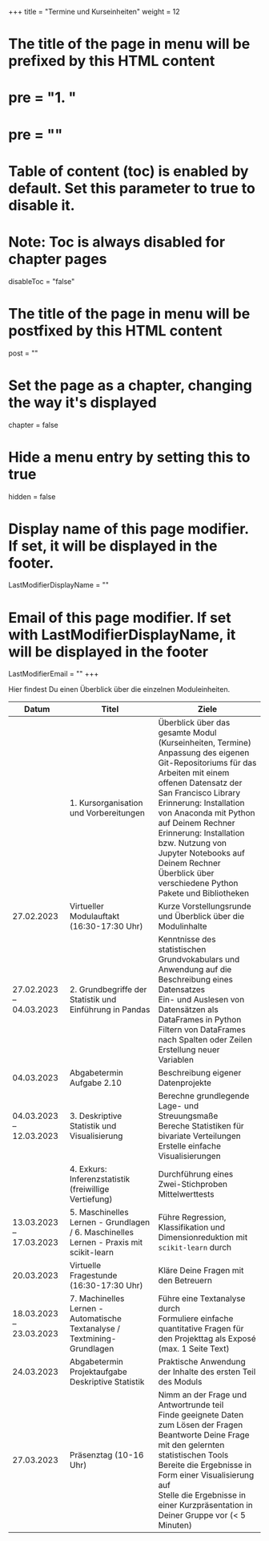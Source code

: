 +++
title = "Termine und Kurseinheiten"
weight = 12
# The title of the page in menu will be prefixed by this HTML content
# pre = "<b>1. </b>"
# pre = "<i class='fab fa-github'></i>"
# Table of content (toc) is enabled by default. Set this parameter to true to disable it.
# Note: Toc is always disabled for chapter pages
disableToc = "false"
# The title of the page in menu will be postfixed by this HTML content
post = ""
# Set the page as a chapter, changing the way it's displayed
chapter = false
# Hide a menu entry by setting this to true
hidden = false
# Display name of this page modifier. If set, it will be displayed in the footer.
LastModifierDisplayName = ""
# Email of this page modifier. If set with LastModifierDisplayName, it will be displayed in the footer
LastModifierEmail = ""
+++

Hier findest Du einen Überblick über die einzelnen Moduleinheiten.

| Datum         | Titel                                                      | Ziele                                                                                                                                                                                                                                                                                                                                   |
|---------------|------------------------------------------------------------|-----------------------------------------------------------------------------------------------------------------------------------------------------------------------------------------------------------------------------------------------------------------------------------------------------------------------------------------|
|  | 1. Kursorganisation und Vorbereitungen                     |  Überblick über das gesamte Modul (Kurseinheiten, Termine) <br> Anpassung des eigenen Git-Repositoriums für das Arbeiten mit einem offenen Datensatz der San Francisco Library <br> Erinnerung: Installation von Anaconda mit Python auf Deinem Rechner <br> Erinnerung: Installation bzw. Nutzung von Jupyter Notebooks auf Deinem Rechner <br> Überblick über verschiedene Python Pakete und Bibliotheken |
| 27.02.2023    	| Virtueller Modulauftakt (16:30-17:30 Uhr)						 | Kurze Vorstellungsrunde und Überblick über die Modulinhalte |
| 27.02.2023 – 04.03.2023 | 2. Grundbegriffe der Statistik und Einführung in Pandas                   | Kenntnisse des statistischen Grundvokabulars und Anwendung auf die Beschreibung eines Datensatzes <br> Ein- und Auslesen von Datensätzen als DataFrames in Python <br> Filtern von DataFrames nach Spalten oder Zeilen <br> Erstellung neuer Variablen|
| 04.03.2023		| Abgabetermin Aufgabe 2.10 								 | Beschreibung eigener Datenprojekte|
| 04.03.2023 – 12.03.2023 | 3. Deskriptive Statistik und Visualisierung                   | Berechne grundlegende Lage- und Streuungsmaße <br> Bereche Statistiken für bivariate Verteilungen <br> Erstelle einfache Visualisierungen                                                                                                                                                                               |
|  | 4. Exkurs: Inferenzstatistik <br> (freiwillige Vertiefung)       | Durchführung eines Zwei-Stichproben Mittelwerttests                                                                                                                                                                                                                                                                          |
| 13.03.2023 – 17.03.2023 | 5. Maschinelles Lernen - Grundlagen / 6. Maschinelles Lernen - Praxis mit scikit-learn     |  Führe Regression, Klassifikation und Dimensionreduktion mit `scikit-learn` durch                                                                                                                                                                                                                                                         
| 20.03.2023 | Virtuelle Fragestunde (16:30-17:30 Uhr) | Kläre Deine Fragen mit den Betreuern|
| 18.03.2023 – 23.03.2023 | 7. Machinelles Lernen - Automatische Textanalyse / Textmining-Grundlagen                                    | Führe eine Textanalyse durch <br> Formuliere einfache quantitative Fragen für den Projekttag als Exposé (max. 1 Seite Text)                                                                                                                                                                                                       
| 24.03.2023        | Abgabetermin Projektaufgabe Deskriptive Statistik 		| Praktische Anwendung der Inhalte des ersten Teil des Moduls |
| 27.03.2023          | Präsenztag  (10-16 Uhr)                                               | Nimm an der Frage und Antwortrunde teil <br> Finde geeignete Daten zum Lösen der Fragen  <br> Beantworte Deine Frage mit den gelernten statistischen Tools <br> Bereite die Ergebnisse in Form einer Visualisierung auf <br> Stelle die Ergebnisse in einer Kurzpräsentation in Deiner Gruppe vor (< 5 Minuten) |
